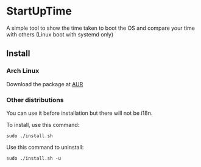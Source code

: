 # StartUpTime

A simple tool to show the time taken to boot the OS and compare your time with others (Linux boot with systemd only)

## Install

### Arch Linux

Download the package at [AUR](https://aur.archlinux.org/packages/startuptime)

### Other distributions

You can use it before installation but there will not be i18n.

To install, use this command:

	sudo ./install.sh

Use this command to uninstall:

	sudo ./install.sh -u

